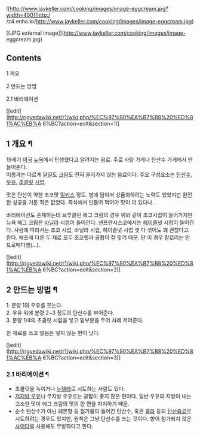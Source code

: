 ![http://www.jaykeller.com/cooking/images/image-eggcream.jpg?width=400](http:/
/z4.enha.kr/http://www.jaykeller.com/cooking/images/image-eggcream.jpg)

[[JPG external image]](http://www.jaykeller.com/cooking/images/image-
eggcream.jpg)

## Contents

    

1 개요

2 만드는 방법

    

2.1 바리에이션

[[edit](http://rigvedawiki.net/r1/wiki.php/%EC%97%90%EA%B7%B8%20%ED%81%AC%EB%A
6%BC?action=edit&section=1)]

## 1 개요 ¶

19세기 [미국](%EB%AF%B8%EA%B5%AD.md) [뉴욕](%EB%89%B4%EC%9A%95.md)에서 탄생했다고
알려지는 음료. 주로 사탕 가게나 탄산수 가게에서 만들어준다.  
이름과는 다르게 [달걀](%EB%8B%AC%EA%B1%80.md)도 [크림](%ED%81%AC%EB%A6%BC.md)도 전혀
들어가지 않는 음료이다. 주요 구성요소는 [탄산수](%ED%83%84%EC%82%B0%EC%88%98.md),
[우유](%EC%9A%B0%EC%9C%A0.md), [초콜릿](%EC%B4%88%EC%BD%9C%EB%A6%BF.md)
[시럽](%EC%8B%9C%EB%9F%BD.md).

  

맛은 탄산이 약한 초코맛 [밀키스](%EB%B0%80%ED%82%A4%EC%8A%A4.md) 정도. 병에 담아서 상품화하려는 노력도
있었지만 완전한 성공을 거둔 적은 없었다. 즉석에서 만들어 먹어야 맛이 더 있다나.

  

바리에이션도 존재하는데 브루클린 에그 크림의 경우 위와 같이 초코시럽이 들어가지만 뉴욕 에그 크림은
[바닐라](%EB%B0%94%EB%8B%90%EB%9D%BC.md) 시럽이 들어간다. 샌프란시스코에서는
[헤이즐넛](%ED%97%A4%EC%9D%B4%EC%A6%90%EB%84%9B.md) 시럽이 들어간다. 사람에 따라서는 초코 시럽,
바닐라 시럽, 헤이즐넛 시럽 셋 다 섞어도 꽤 괜찮다고 한다. 애초에 다른 두 재료 모두 초코렛과 궁합이 잘 맞기 때문. 단 이 경우
칼로리는 안드로메다행(...).

[[edit](http://rigvedawiki.net/r1/wiki.php/%EC%97%90%EA%B7%B8%20%ED%81%AC%EB%A
6%BC?action=edit&section=2)]

## 2 만드는 방법 ¶

1\. 분량 1의 우유를 붓는다.  
2\. 우유 위에 분량 2~3 정도의 탄산수를 부어준다.  
3\. 분량 1/4의 초콜릿 시럽을 넣고 밑부분을 두어 차례 저어준다.

  

찬 재료를 쓰고 얼음은 넣지 않는 편이 낫다.

[[edit](http://rigvedawiki.net/r1/wiki.php/%EC%97%90%EA%B7%B8%20%ED%81%AC%EB%A
6%BC?action=edit&section=3)]

### 2.1 바리에이션 ¶

  * 초콜릿을 녹이거나 [누텔라](%EB%88%84%ED%85%94%EB%9D%BC.md)로 시도하는 사람도 있다.
  * [저지방 우유](%EC%A0%80%EC%A7%80%EB%B0%A9%20%EC%9A%B0%EC%9C%A0.md)나 무지방 우유로는 궁합이 좋지 않은 편이다. 일반 우유의 지방이 내는 고소한 맛이 에그 크림의 맛의 한 면을 차지하기 때문.
  * 순수 탄산수가 아닌 레몬향 등 첨가물이 들어간 탄산수, 혹은 [콜라](%EC%BD%9C%EB%9D%BC.md) 등의 [탄산음료](%ED%83%84%EC%82%B0%EC%9D%8C%EB%A3%8C.md)로 시도하려는 경우도 있지만, 원칙은 그냥 탄산수를 쓰는 것이다. 향이 첨가되지 않은 [사이다](%EC%82%AC%EC%9D%B4%EB%8B%A4.md)를 사용해도 무방하다고 한다.

